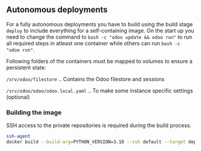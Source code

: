 ## Autonomous deployments

For a fully autonomous deployments you have to build using the build stage `deploy` to
include everything for a self-containing image. On the start up you need to change the
command to `bash -c "odoo update && odoo run"` to run all required steps in atleast one
container while others can run `bash -c "odoo run"`.

Following folders of the containers must be mapped to volumes to ensure a persistent
state:

`/srv/odoo/filestore` .. Contains the Odoo filestore and sessions

`/srv/odoo/odoo/odoo.local.yaml` .. To make some instance specific settings (optional)

### Building the image

SSH access to the private repositories is required during the build process.

```bash
ssh-agent
docker build --build-arg=PYTHON_VERSION=3.10 --ssh default --target deploy -t <tag> .
```
